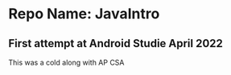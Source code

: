 # Repo Name: JavaIntro

## First attempt at Android Studie April 2022

This was a cold along with AP CSA
